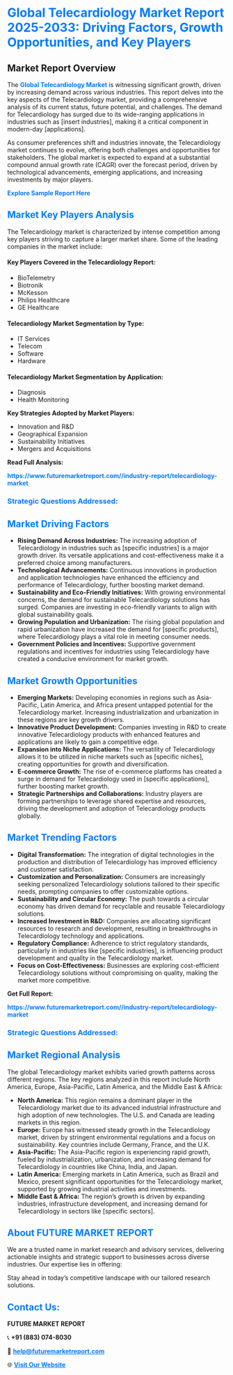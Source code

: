 <h1 style="color: #007BFF;">Global Telecardiology Market Report 2025-2033: Driving Factors, Growth Opportunities, and Key Players</h1>

<section id="overview">
<h2>Market Report Overview</h2>
<p>The <a href="https://www.futuremarketreport.com//industry-report/telecardiology-market" style="color: #007BFF; text-decoration: none;"><strong>Global Telecardiology Market</strong></a> is witnessing significant growth, driven by increasing demand across various industries. This report delves into the key aspects of the Telecardiology market, providing a comprehensive analysis of its current status, future potential, and challenges. The demand for Telecardiology has surged due to its wide-ranging applications in industries such as [insert industries], making it a critical component in modern-day [applications].</p>
<p>As consumer preferences shift and industries innovate, the Telecardiology market continues to evolve, offering both challenges and opportunities for stakeholders. The global market is expected to expand at a substantial compound annual growth rate (CAGR) over the forecast period, driven by technological advancements, emerging applications, and increasing investments by major players.</p>
</section>

<section id="overview">
<p><a href="https://www.futuremarketreport.com//request-sample/reportId=64195" style="color: #007BFF; text-decoration: none;"><strong>Explore Sample Report Here</strong></a></p>
</section>

<section id="key-players">
<h2 style="color: #007BFF;">Market Key Players Analysis</h2>
<p>The Telecardiology market is characterized by intense competition among key players striving to capture a larger market share. Some of the leading companies in the market include:</p>
<h4>Key Players Covered in the Telecardiology Report:</h4>
<ul><li>BioTelemetry</li><li>Biotronik</li><li>McKesson</li><li>Philips Healthcare</li><li>GE Healthcare</li></ul>
<h4>Telecardiology Market Segmentation by Type:</h4>
<ul><li>IT Services</li><li>Telecom</li><li>Software</li><li>Hardware</li></ul>

<h4>Telecardiology Market Segmentation by Application:</h4>
<ul><li>Diagnosis</li><li>Health Monitoring</li></ul>
<p><strong>Key Strategies Adopted by Market Players:</strong></p>
<ul>
<li>Innovation and R&D</li>
<li>Geographical Expansion</li>
<li>Sustainability Initiatives</li>
<li>Mergers and Acquisitions</li>
</ul>
</section>

<section>
<p><strong>Read Full Analysis: </strong></p><a href="https://www.futuremarketreport.com//industry-report/telecardiology-market" style="color: #007BFF; text-decoration: none;"><strong>https://www.futuremarketreport.com//industry-report/telecardiology-market</strong></a>
<h3 style="color: #007BFF;">Strategic Questions Addressed:</h3>
</section>

<section id="driving-factors">
<h2 style="color: #007BFF;">Market Driving Factors</h2>
<ul>
<li><strong>Rising Demand Across Industries:</strong> The increasing adoption of Telecardiology in industries such as [specific industries] is a major growth driver. Its versatile applications and cost-effectiveness make it a preferred choice among manufacturers.</li>
<li><strong>Technological Advancements:</strong> Continuous innovations in production and application technologies have enhanced the efficiency and performance of Telecardiology, further boosting market demand.</li>
<li><strong>Sustainability and Eco-Friendly Initiatives:</strong> With growing environmental concerns, the demand for sustainable Telecardiology solutions has surged. Companies are investing in eco-friendly variants to align with global sustainability goals.</li>
<li><strong>Growing Population and Urbanization:</strong> The rising global population and rapid urbanization have increased the demand for [specific products], where Telecardiology plays a vital role in meeting consumer needs.</li>
<li><strong>Government Policies and Incentives:</strong> Supportive government regulations and incentives for industries using Telecardiology have created a conducive environment for market growth.</li>
</ul>
</section>

<section id="growth-opportunities">
<h2 style="color: #007BFF;">Market Growth Opportunities</h2>
<ul>
<li><strong>Emerging Markets:</strong> Developing economies in regions such as Asia-Pacific, Latin America, and Africa present untapped potential for the Telecardiology market. Increasing industrialization and urbanization in these regions are key growth drivers.</li>
<li><strong>Innovative Product Development:</strong> Companies investing in R&D to create innovative Telecardiology products with enhanced features and applications are likely to gain a competitive edge.</li>
<li><strong>Expansion into Niche Applications:</strong> The versatility of Telecardiology allows it to be utilized in niche markets such as [specific niches], creating opportunities for growth and diversification.</li>
<li><strong>E-commerce Growth:</strong> The rise of e-commerce platforms has created a surge in demand for Telecardiology used in [specific applications], further boosting market growth.</li>
<li><strong>Strategic Partnerships and Collaborations:</strong> Industry players are forming partnerships to leverage shared expertise and resources, driving the development and adoption of Telecardiology products globally.</li>
</ul>
</section>

<section id="trending-factors">
<h2 style="color: #007BFF;">Market Trending Factors</h2>
<ul>
<li><strong>Digital Transformation:</strong> The integration of digital technologies in the production and distribution of Telecardiology has improved efficiency and customer satisfaction.</li>
<li><strong>Customization and Personalization:</strong> Consumers are increasingly seeking personalized Telecardiology solutions tailored to their specific needs, prompting companies to offer customizable options.</li>
<li><strong>Sustainability and Circular Economy:</strong> The push towards a circular economy has driven demand for recyclable and reusable Telecardiology solutions.</li>
<li><strong>Increased Investment in R&D:</strong> Companies are allocating significant resources to research and development, resulting in breakthroughs in Telecardiology technology and applications.</li>
<li><strong>Regulatory Compliance:</strong> Adherence to strict regulatory standards, particularly in industries like [specific industries], is influencing product development and quality in the Telecardiology market.</li>
<li><strong>Focus on Cost-Effectiveness:</strong> Businesses are exploring cost-efficient Telecardiology solutions without compromising on quality, making the market more competitive.</li>
</ul>
</section>

<section>
<p><strong>Get Full Report: </strong></p><a href="https://www.futuremarketreport.com//industry-report/telecardiology-market" style="color: #007BFF; text-decoration: none;"><strong>https://www.futuremarketreport.com//industry-report/telecardiology-market</strong></a>
<h3 style="color: #007BFF;">Strategic Questions Addressed:</h3>
</section>


<section id="regional-analysis">
<h2 style="color: #007BFF;">Market Regional Analysis</h2>
<p>The global Telecardiology market exhibits varied growth patterns across different regions. The key regions analyzed in this report include North America, Europe, Asia-Pacific, Latin America, and the Middle East & Africa:</p>
<ul>
<li><strong>North America:</strong> This region remains a dominant player in the Telecardiology market due to its advanced industrial infrastructure and high adoption of new technologies. The U.S. and Canada are leading markets in this region.</li>
<li><strong>Europe:</strong> Europe has witnessed steady growth in the Telecardiology market, driven by stringent environmental regulations and a focus on sustainability. Key countries include Germany, France, and the U.K.</li>
<li><strong>Asia-Pacific:</strong> The Asia-Pacific region is experiencing rapid growth, fueled by industrialization, urbanization, and increasing demand for Telecardiology in countries like China, India, and Japan.</li>
<li><strong>Latin America:</strong> Emerging markets in Latin America, such as Brazil and Mexico, present significant opportunities for the Telecardiology market, supported by growing industrial activities and investments.</li>
<li><strong>Middle East & Africa:</strong> The region’s growth is driven by expanding industries, infrastructure development, and increasing demand for Telecardiology in sectors like [specific sectors].</li>
</ul>
</section>

<footer>
<h2 style="color: #007BFF;">About FUTURE MARKET REPORT</h2>
<p>We are a trusted name in market research and advisory services, delivering actionable insights and strategic support to businesses across diverse industries. Our expertise lies in offering:</p>

<p>Stay ahead in today’s competitive landscape with our tailored research solutions.</p>

<h2 style="color: #007BFF;">Contact Us:</h2>
<p><strong>FUTURE MARKET REPORT</strong></p>
<p>📞 <strong>+91 (883) 074-8030</strong></p>
<p>📧 <strong><a href="mailto:help@futuremarketreport.com" style="color: #007BFF;">help@futuremarketreport.com</a></strong></p>
<p>🌐 <strong><a href="https://www.futuremarketreport.com/" style="color: #007BFF;">Visit Our Website</a></strong></p>
</footer>